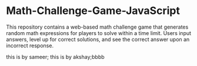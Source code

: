 # Math-Challenge-Game-JavaScript
This repository contains a web-based math challenge game that generates random math expressions for players to solve within a time limit. Users input answers, level up for correct solutions, and see the correct answer upon an incorrect response.

 this is by sameer;
 this is by akshay;bbbb